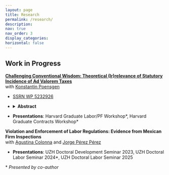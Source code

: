 ```yaml
---
layout: page
title: Research
permalink: /research/
description: 
nav: true
nav_order: 3
display_categories: 
horizontal: false
---
```


## Work in Progress
**<a id="paper-incidence" href="https://lukasrodrian.github.io/assets/pdf/Statutory_Incidence_Ad_Valorem_Taxes_PR.pdf" target="_blank" rel="noopener noreferrer">Challenging Conventional Wisdom: Theoretical (Ir)relevance of Statutory Incidence of Ad Valorem Taxes</a>**  
with [Konstantin Poensgen](https://konstantinpoensgen.github.io/)
- <a id="paper-incidence" href="https://dx.doi.org/10.2139/ssrn.5232926" target="_blank" rel="noopener noreferrer">SSRN WP 5232926</a>
- <details>
  <summary><strong>Abstract</strong></summary>
    Conventional wisdom in the theoretical public finance literature suggests that the economic incidence of a tax is independent of its statutory (nominal) incidence in a frictionless, competitive economy. This paper cautions that this result is more nuanced for ad valorem taxes even in this benchmark case. Ad valorem taxes are proportional to the price (e.g., a 7% sales tax), whereas per unit or specific taxes are a fixed $ amount per unit of the good (e.g., 10 cents per liter of gasoline). First, we prove that statutory irrelevance fails in the canonical sense: shifting the statutory incidence of a constant ad valorem tax rate towards the demand side decreases the consumer price, increases the supplier price, and thus increases the equilibrium quantity. This relevance result is due to differences in the tax base when shifting the statutory incidence. The revenue-maximizing statutory incidence of a fixed ad valorem tax depends on the supply and demand elasticities. Second, we introduce a new, weaker notion of statutory irrelevance: a shift in the statutory incidence can be accompanied by a change in the tax rate that keeps equilibrium prices and allocation unchanged while holding tax revenue constant. Ad valorem taxes satisfy weak irrelevance. We derive testable formulas for economic incidence accounting for these results and provide numerical examples of the economic relevance of statutory incidence. We apply our results to payroll taxes in OECD countries. Together, our insights offer policymakers the ability to more effectively address economic incidence of tax policies.   
  </details>
  
- **Presentations**:  Harvard Graduate Labor/PF Workshop\*, Harvard Graduate Contracts Workshop\*

**Violation and Enforcement of Labor Regulations: Evidence from Mexican Firm Inspections**  
with [Agustina Colonna](https://www.agustinacolonna.com/) and [Jorge Pérez Pérez](https://jorgeperezperez.com/)
- **Presentations**: UZH Doctoral Development Seminar 2023, UZH Doctoral Labor Seminar 2024\*, UZH Doctoral Labor Seminar 2025


\* *Presented by co-author*

